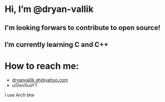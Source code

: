 # Hi, I’m @dryan-vallik

## I'm looking forwars to contribute to open source!
## I’m currently learning C and C++

# How to reach me: 
- dryanvallik.gh@yahoo.com
- u/DevXusYT

I use Arch btw

<!---
dryan-vallik/dryan-vallik is a ✨ special ✨ repository because its `README.md` (this file) appears on your GitHub profile.
You can click the Preview link to take a look at your changes.
--->
